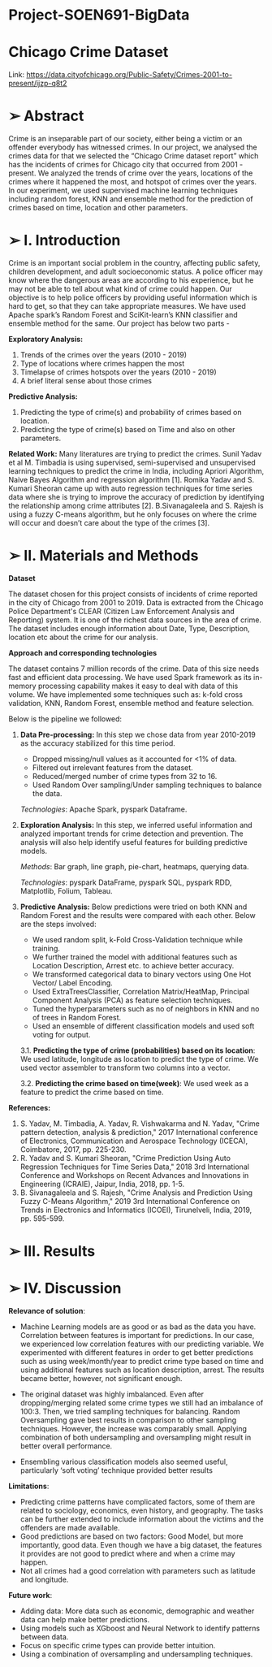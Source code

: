# Project-SOEN691-BigData

# Chicago Crime Dataset 
Link: https://data.cityofchicago.org/Public-Safety/Crimes-2001-to-present/ijzp-q8t2

# ➢ Abstract
Crime is an inseparable part of our society, either being a victim or an offender everybody has witnessed crimes. In our project, we analysed the crimes data for that we selected the “Chicago Crime dataset report” which has the incidents of crimes for Chicago city that occurred from 2001 - present. We analyzed the trends of crime over the years, locations of the crimes where it happened the most, and hotspot of crimes over the years. In our experiment, we used supervised machine learning techniques including random forest, KNN and ensemble method for the prediction of crimes based on time, location and other parameters. 


# ➢ I. Introduction

Crime is an important social problem in the country, affecting public safety, children development, and adult socioeconomic status. A police officer may know where the dangerous areas are according to his experience, but he may not be able to tell about what kind of crime could happen. Our objective is to help police officers by providing useful information which is hard to get, so that they can take appropriate measures. We have used Apache spark’s Random Forest and SciKit-learn’s KNN classifier and ensemble method for the same. Our project has below two parts -

 **Exploratory Analysis:** 
 
  1. Trends of the crimes over the years (2010 - 2019)
  2. Type of locations where crimes happen the most 
  3. Timelapse of crimes hotspots over the years (2010 - 2019)
  4. A brief literal sense about those crimes
  
 **Predictive Analysis:**
 
  1. Predicting the type of crime(s) and probability of crimes based on location.
  2. Predicting the type of crime(s) based on Time and also on other parameters.

**Related Work:** 
Many literatures are trying to predict the crimes. Sunil Yadav et al M. Timbadia is using supervised, semi-supervised and unsupervised learning techniques to predict the crime in India, including Apriori Algorithm, Naive Bayes Algorithm and regression algorithm [1]. Romika Yadav and S. Kumari Sheoran came up with auto regression techniques for time series data where she is trying to improve the accuracy of prediction by identifying the relationship among crime attributes [2]. B.Sivanagaleela and S. Rajesh  is using a fuzzy C-means algorithm, but he only focuses on where the crime will occur and doesn’t care about the type of the crimes [3].


# ➢ II. Materials and Methods

**Dataset**

The dataset chosen for this project consists of incidents of crime reported in the city of Chicago from 2001 to 2019. Data is extracted from the Chicago Police Department's CLEAR (Citizen Law Enforcement Analysis and Reporting) system. It is one of the richest data sources in the area of crime. 
The dataset includes enough information about Date, Type, Description, location etc about the crime for our analysis.
 
**Approach and corresponding technologies**

The dataset contains 7 million records of the crime. Data of this size needs fast and efficient data processing. We have used Spark framework as its in-memory processing capability makes it easy to deal with data of this volume. We have implemented some techniques such as: k-fold cross validation, KNN, Random Forest, ensemble method and feature selection.

Below is the pipeline we followed:

  1. **Data Pre-processing:** In this step we chose data from year 2010-2019 as the accuracy stabilized for this time period. 
      -  Dropped missing/null values as it accounted for <1% of data. 
      -  Filtered out irrelevant features from the dataset. 
      -  Reduced/merged number of crime types from 32 to 16.
      -  Used Random Over sampling/Under sampling techniques to balance the data.
      
     *Technologies*: Apache Spark, pyspark Dataframe.


2. **Exploration Analysis:** In this step, we inferred useful information and analyzed important trends for crime detection and   prevention. The analysis will also help identify useful features for building predictive models.

   *Methods*: Bar graph, line graph, pie-chart, heatmaps, querying data.
  
   *Technologies*:  pyspark DataFrame, pyspark SQL, pyspark RDD, Matplotlib, Folium, Tableau. 


3. **Predictive Analysis:** Below predictions were tried on both KNN and Random Forest and the results were compared with each other.  Below are the steps involved: 
    -  We used random split, k-Fold Cross-Validation technique while training.
    -  We further trained the model with additional features such as Location Description, Arrest etc. to achieve better accuracy.
    -  We transformed categorical data to binary vectors using One Hot Vector/ Label Encoding.
    -  Used ExtraTreesClassifier, Correlation Matrix/HeatMap, Principal Component Analysis (PCA) as feature selection techniques.
    -  Tuned the hyperparameters such as no of neighbors in KNN and no of trees in Random Forest.
    -  Used an ensemble of different classification models and used soft voting for output.
    
    3.1. **Predicting the type of crime (probabilities) based on its location**: We used latitude, longitude as location to predict the type of crime. We used vector assembler to transform two columns into a vector. 

    3.2. **Predicting the crime based on time(week)**: We used week as a feature to predict the crime based on time. 

     
 
**References:**

  1. S. Yadav, M. Timbadia, A. Yadav, R. Vishwakarma and N. Yadav, "Crime pattern detection, analysis & prediction," 2017 International conference of Electronics, Communication and Aerospace Technology (ICECA), Coimbatore, 2017, pp. 225-230.
  2. R. Yadav and S. Kumari Sheoran, "Crime Prediction Using Auto Regression Techniques for Time Series Data," 2018 3rd International Conference and Workshops on Recent Advances and Innovations in Engineering (ICRAIE), Jaipur, India, 2018, pp. 1-5.
  3. B. Sivanagaleela and S. Rajesh, "Crime Analysis and Prediction Using Fuzzy C-Means Algorithm," 2019 3rd International Conference on Trends in Electronics and Informatics (ICOEI), Tirunelveli, India, 2019, pp. 595-599.

# ➢ III. Results



# ➢ IV. Discussion

**Relevance of solution**:
- Machine Learning models are as good or as bad as the data you have. Correlation between features is important for predictions. In our case, we experienced low correlation features with our predicting variable. We experimented with different features in order to get better predictions such as using week/month/year to predict crime type based on time and using additional features such as location description, arrest. The results became better, however, not significant enough. 

- The original dataset was highly imbalanced. Even after dropping/merging related some crime types we still had an imbalance of 100:3. Then, we tried sampling techniques for balancing. Random Oversampling gave best results in comparison to other sampling techniques. However, the increase was comparably small. Applying combination of both undersampling and oversampling might result in better overall performance.

- Ensembling various classification models also seemed useful, particularly ‘soft voting’ technique provided better results


**Limitations**:
-  Predicting crime patterns have complicated factors, some of them are related to sociology, economics, even history, and geography. The tasks can be further extended to include information about the victims and the offenders are made available.
-  Good predictions are based on two factors: Good Model, but more importantly, good data. Even though we have a big dataset, the features it provides are not good to predict where and when a crime may happen.
-  Not all crimes had a good correlation with parameters such as latitude and longitude. 

**Future work**:
-  Adding data: More data such as economic, demographic and weather data can help make better predictions. 
-  Using models such as XGboost and Neural Network to identify patterns between data.
-  Focus on specific crime types can provide better intuition. 
-  Using a combination of oversampling and undersampling techniques.
